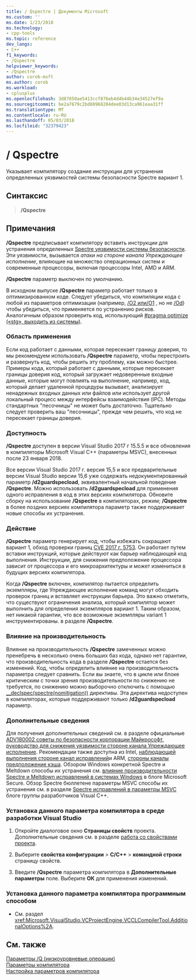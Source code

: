 ```yaml
---
title: / Qspectre | Документы Microsoft
ms.custom: ''
ms.date: 1/23/2018
ms.technology:
- cpp-tools
ms.topic: reference
dev_langs:
- C++
f1_keywords:
- /Qspectre
helpviewer_keywords:
- /Qspectre
author: corob-msft
ms.author: corob
ms.workload:
- cplusplus
ms.openlocfilehash: 3d87850ae5413ccf876eb4d4b44b34e34527ef9a
ms.sourcegitcommit: be2a7679c2bd80968204dee03d13ca961eaa31ff
ms.translationtype: MT
ms.contentlocale: ru-RU
ms.lasthandoff: 05/03/2018
ms.locfileid: "32379423"
---
```

# <a name="qspectre"></a>/ Qspectre

Указывает компилятору создание инструкции для устранения определенных уязвимостей системы безопасности Spectre вариант 1.

## <a name="syntax"></a>Синтаксис

> **/Qspectre**

## <a name="remarks"></a>Примечания

**/Qspectre** предписывает компилятору вставить инструкции для устранения определенных [Spectre уязвимости системы безопасности](https://spectreattack.com/spectre.pdf). Эти уязвимости, вызывается *атаки на стороне канала Упреждающее исполнение*, влияющие на множество операционных систем и современные процессоры, включая процессоры Intel, AMD и ARM.

**/Qspectre** параметр выключен по умолчанию.

В исходном выпуске **/Qspectre** параметр работает только в оптимизированном коде. Следует убедиться, что компиляции кода с любой из параметров оптимизации (например, [/O2 или/O1](o1-o2-minimize-size-maximize-speed.md) , но не [/Od](od-disable-debug.md)) чтобы убедиться, что применяется по устранению рисков. Аналогичным образом проверить код, использующий [#pragma optimize («stg», выходить из системы)](../../preprocessor/optimize.md).

### <a name="applicability"></a>Область применения

Если код работает с данными, которая пересекает границу доверия, то мы рекомендуем использовать **/Qspectre** параметр, чтобы перестроить и развернуть код, чтобы решить эту проблему, как можно быстрее. Примеры кода, который работает с данными, которые пересекает границы доверия код, который загружает недоверенные входные данные, которые могут повлиять на выполнение, например, код, который делает удаленной процедуры вызывает, анализирует ненадежных входных данных или файлов или использует другой локальный процесс между интерфейсы взаимодействия (IPC). Методы стандартных "песочницы" не может быть достаточно. Тщательно следует проверить ваш "песочницы", прежде чем решить, что код не пересекает границы доверия.

### <a name="availability"></a>Доступность

**/Qspectre** доступен в версии Visual Studio 2017 г 15.5.5 и все обновления в компиляторы Microsoft Visual C++ (параметры MSVC), внесенных после 23 января 2018.

Все версии Visual Studio 2017 г. версия 15,5 и все предварительные версии Visual Studio версии 15,6 уже содержать недокументированный параметр **/d2guardspecload**, эквивалентный начальной поведение **/Qspectre**. Можно использовать **/d2guardspecload** для применения одного исправления в код в этих версиях компилятора. Обновите сборку на использование **/Qspectre** в компиляторах, режим; **/Qspectre** в более поздних версиях компилятора параметр также поддерживает новые способы их устранения.

### <a name="effect"></a>Действие

**/Qspectre** параметр генерирует код, чтобы избежать сокращают вариант 1, обход проверки границ [CVE 2017 г. 5753](https://nvd.nist.gov/vuln/detail/CVE-2017-5753). Он работает путем вставки инструкций, которые действуют как барьер наблюдающей код выполнения. Инструкции, для снижения предположение процессора зависит от процессора и его микроархитектуры и может измениться в будущих версиях компилятора.

Когда **/Qspectre** включен, компилятор пытается определить экземпляры, где Упреждающее исполнение команд могут обходить проверок границ и вставляет инструкции барьера. Это важно отметить, что существуют ограничения анализа, который компилятор может выполнить для определения экземпляров вариант 1. Таким образом, нет никакой гарантии, что все возможные экземпляры variant 1 инструментированы. в разделе **/Qspectre**.

### <a name="performance-impact"></a>Влияние на производительность

Влияние на производительность **/Qspectre** замеченных можно пренебречь в несколько очень больших баз кода, однако нет гарантии, что производительность кода в разделе **/Qspectre** остается без изменений. Код, чтобы определить влияние на производительность параметра следует сравнить. Если вы знаете, что в цикле или блоке критическим с точки зрения производительности по снижению не требуется, по снижению можно выборочно отключить с помощью [__declspec(spectre(nomitigation))](../../cpp/spectre.md) директивы. Эта директива недоступен в компиляторах, которые поддерживают только **/d2guardspecload** параметр.

### <a name="additional-information"></a>Дополнительные сведения

Для получения дополнительных сведений см. в разделе официальные [ADV180002 советы по безопасности корпорации Майкрософт, руководство для снижения уязвимости стороне канала Упреждающее исполнение](https://portal.msrc.microsoft.com/en-US/security-guidance/advisory/ADV180002). Рекомендации также доступна из Intel, [наблюдающей выполнения стороне канал исправлений](https://software.intel.com/sites/default/files/managed/c5/63/336996-Speculative-Execution-Side-Channel-Mitigations.pdf)и ARM, [стороны каналы предположение кэша](https://developer.arm.com/-/media/Files/pdf/Cache_Speculation_Side-channels.pdf). Обзором Windows конкретной Spectre и Meltdown способы их устранения см. [влияние производительности Spectre и Meltdown исправлений в системах Windows](https://cloudblogs.microsoft.com/microsoftsecure/2018/01/09/understanding-the-performance-impact-of-spectre-and-meltdown-mitigations-on-windows-systems/) в блоге Microsoft Secure. Обзор Spectre бюллетене параметры MSVC способы их устранения см. в разделе [Spectre исправлений в параметры MSVC](https://blogs.msdn.microsoft.com/vcblog/2018/01/15/spectre-mitigations-in-msvc./) блоге группы разработчиков Visual C++.

### <a name="to-set-this-compiler-option-in-the-visual-studio-development-environment"></a>Установка данного параметра компилятора в среде разработки Visual Studio

1. Откройте диалоговое окно **Страницы свойств** проекта. Дополнительные сведения см. в разделе [работа со свойствами проекта](../../ide/working-with-project-properties.md).

1. Выберите **свойства конфигурации** > **C/C++** > **командной строки** страницу свойств.

1. Введите **/Qspectre** параметра компилятора в **Дополнительные параметры** поле. Выберите **ОК** для применения изменений.

### <a name="to-set-this-compiler-option-programmatically"></a>Установка данного параметра компилятора программным способом

- См. раздел <xref:Microsoft.VisualStudio.VCProjectEngine.VCCLCompilerTool.AdditionalOptions%2A>.

## <a name="see-also"></a>См. также

[Параметры /Q (низкоуровневые операции)](../../build/reference/q-options-low-level-operations.md)  
[Параметры компилятора](../../build/reference/compiler-options.md)  
[Настройка параметров компилятора](../../build/reference/setting-compiler-options.md)  
